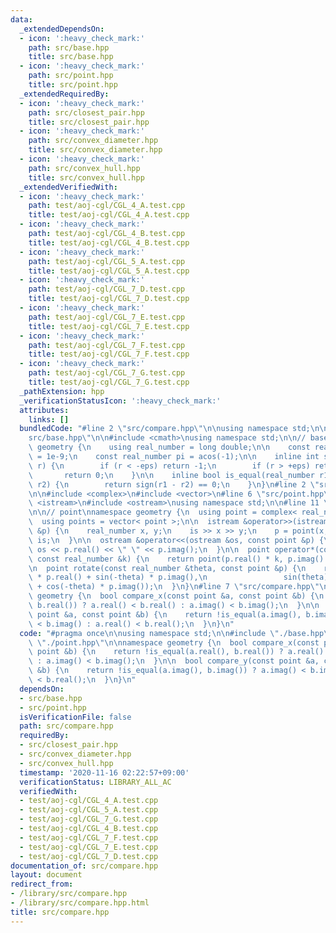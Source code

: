 ```yaml
---
data:
  _extendedDependsOn:
  - icon: ':heavy_check_mark:'
    path: src/base.hpp
    title: src/base.hpp
  - icon: ':heavy_check_mark:'
    path: src/point.hpp
    title: src/point.hpp
  _extendedRequiredBy:
  - icon: ':heavy_check_mark:'
    path: src/closest_pair.hpp
    title: src/closest_pair.hpp
  - icon: ':heavy_check_mark:'
    path: src/convex_diameter.hpp
    title: src/convex_diameter.hpp
  - icon: ':heavy_check_mark:'
    path: src/convex_hull.hpp
    title: src/convex_hull.hpp
  _extendedVerifiedWith:
  - icon: ':heavy_check_mark:'
    path: test/aoj-cgl/CGL_4_A.test.cpp
    title: test/aoj-cgl/CGL_4_A.test.cpp
  - icon: ':heavy_check_mark:'
    path: test/aoj-cgl/CGL_4_B.test.cpp
    title: test/aoj-cgl/CGL_4_B.test.cpp
  - icon: ':heavy_check_mark:'
    path: test/aoj-cgl/CGL_5_A.test.cpp
    title: test/aoj-cgl/CGL_5_A.test.cpp
  - icon: ':heavy_check_mark:'
    path: test/aoj-cgl/CGL_7_D.test.cpp
    title: test/aoj-cgl/CGL_7_D.test.cpp
  - icon: ':heavy_check_mark:'
    path: test/aoj-cgl/CGL_7_E.test.cpp
    title: test/aoj-cgl/CGL_7_E.test.cpp
  - icon: ':heavy_check_mark:'
    path: test/aoj-cgl/CGL_7_F.test.cpp
    title: test/aoj-cgl/CGL_7_F.test.cpp
  - icon: ':heavy_check_mark:'
    path: test/aoj-cgl/CGL_7_G.test.cpp
    title: test/aoj-cgl/CGL_7_G.test.cpp
  _pathExtension: hpp
  _verificationStatusIcon: ':heavy_check_mark:'
  attributes:
    links: []
  bundledCode: "#line 2 \"src/compare.hpp\"\n\nusing namespace std;\n\n#line 2 \"\
    src/base.hpp\"\n\n#include <cmath>\nusing namespace std;\n\n// base\nnamespace\
    \ geometry {\n    using real_number = long double;\n\n    const real_number eps\
    \ = 1e-9;\n    const real_number pi = acos(-1);\n\n    inline int sign(real_number\
    \ r) {\n        if (r < -eps) return -1;\n        if (r > +eps) return +1;\n \
    \       return 0;\n    }\n\n    inline bool is_equal(real_number r1, real_number\
    \ r2) {\n        return sign(r1 - r2) == 0;\n    }\n}\n#line 2 \"src/point.hpp\"\
    \n\n#include <complex>\n#include <vector>\n#line 6 \"src/point.hpp\"\n#include\
    \ <istream>\n#include <ostream>\nusing namespace std;\n\n#line 11 \"src/point.hpp\"\
    \n\n// point\nnamespace geometry {\n  using point = complex< real_number >;\n\
    \  using points = vector< point >;\n\n  istream &operator>>(istream &is, point\
    \ &p) {\n    real_number x, y;\n    is >> x >> y;\n    p = point(x, y);\n    return\
    \ is;\n  }\n\n  ostream &operator<<(ostream &os, const point &p) {\n    return\
    \ os << p.real() << \" \" << p.imag();\n  }\n\n  point operator*(const point &p,\
    \ const real_number &k) {\n    return point(p.real() * k, p.imag() * k);\n  }\n\
    \n  point rotate(const real_number &theta, const point &p) {\n    return point(cos(theta)\
    \ * p.real() + sin(-theta) * p.imag(),\n                 sin(theta) * p.real()\
    \ + cos(-theta) * p.imag());\n  }\n}\n#line 7 \"src/compare.hpp\"\n\nnamespace\
    \ geometry {\n  bool compare_x(const point &a, const point &b) {\n    return !is_equal(a.real(),\
    \ b.real()) ? a.real() < b.real() : a.imag() < b.imag();\n  }\n\n  bool compare_y(const\
    \ point &a, const point &b) {\n    return !is_equal(a.imag(), b.imag()) ? a.imag()\
    \ < b.imag() : a.real() < b.real();\n  }\n}\n"
  code: "#pragma once\n\nusing namespace std;\n\n#include \"./base.hpp\"\n#include\
    \ \"./point.hpp\"\n\nnamespace geometry {\n  bool compare_x(const point &a, const\
    \ point &b) {\n    return !is_equal(a.real(), b.real()) ? a.real() < b.real()\
    \ : a.imag() < b.imag();\n  }\n\n  bool compare_y(const point &a, const point\
    \ &b) {\n    return !is_equal(a.imag(), b.imag()) ? a.imag() < b.imag() : a.real()\
    \ < b.real();\n  }\n}\n"
  dependsOn:
  - src/base.hpp
  - src/point.hpp
  isVerificationFile: false
  path: src/compare.hpp
  requiredBy:
  - src/closest_pair.hpp
  - src/convex_diameter.hpp
  - src/convex_hull.hpp
  timestamp: '2020-11-16 02:22:57+09:00'
  verificationStatus: LIBRARY_ALL_AC
  verifiedWith:
  - test/aoj-cgl/CGL_4_A.test.cpp
  - test/aoj-cgl/CGL_5_A.test.cpp
  - test/aoj-cgl/CGL_7_G.test.cpp
  - test/aoj-cgl/CGL_4_B.test.cpp
  - test/aoj-cgl/CGL_7_F.test.cpp
  - test/aoj-cgl/CGL_7_E.test.cpp
  - test/aoj-cgl/CGL_7_D.test.cpp
documentation_of: src/compare.hpp
layout: document
redirect_from:
- /library/src/compare.hpp
- /library/src/compare.hpp.html
title: src/compare.hpp
---
```

